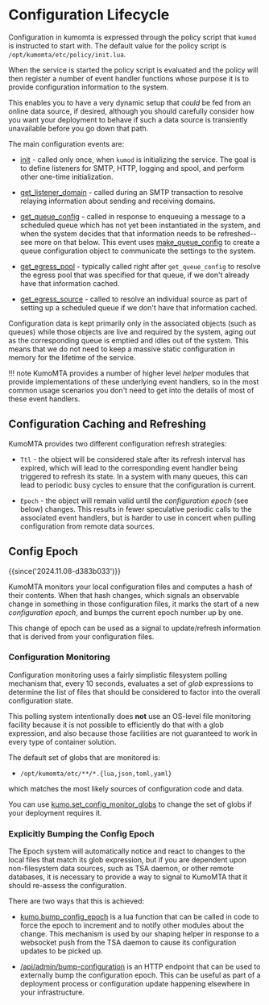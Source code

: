 # Configuration Lifecycle

Configuration in kumomta is expressed through the policy script that `kumod` is
instructed to start with. The default value for the policy script is
`/opt/kumomta/etc/policy/init.lua`.

When the service is started the policy script is evaluated and the policy will
then register a number of event handler functions whose purpose it is to
provide configuration information to the system.

This enables you to have a very dynamic setup that *could* be fed from an
online data source, if desired, although you should carefully consider
how you want your deployment to behave if such a data source is transiently
unavailable before you go down that path.

The main configuration events are:

* [init](events/init.md) - called only once, when `kumod` is initializing
  the service. The goal is to define listeners for SMTP, HTTP, logging and
  spool, and perform other one-time initialization.

* [get_listener_domain](events/get_listener_domain.md) - called during an
  SMTP transaction to resolve relaying information about sending and receiving
  domains.

* [get_queue_config](events/get_queue_config.md) - called in response to
  enqueuing a message to a scheduled queue which has not yet been instantiated
  in the system, and when the system decides that that information needs to be
  refreshed--see more on that below. This event uses
  [make_queue_config](kumo/make_queue_config/index.md) to create a queue
  configuration object to communicate the settings to the system.

* [get_egress_pool](events/get_egress_pool.md) - typically called right
  after `get_queue_config` to resolve the egress pool that was specified
  for that queue, if we don't already have that information cached.

* [get_egress_source](events/get_egress_source.md) - called to resolve
  an individual source as part of setting up a scheduled queue if we
  don't have that information cached.

Configuration data is kept primarily only in the associated objects (such as
queues) while those objects are live and required by the system, aging out as
the corresponding queue is emptied and idles out of the system.  This means
that we do not need to keep a massive static configuration in memory for
the lifetime of the service.

!!! note
    KumoMTA provides a number of higher level *helper* modules that
    provide implementations of these underlying event handlers, so
    in the most common usage scenarios you don't need to get into
    the details of most of these event handlers.

## Configuration Caching and Refreshing

KumoMTA provides two different configuration refresh strategies:

* `Ttl` - the object will be considered stale after its refresh interval
  has expired, which will lead to the corresponding event handler being
  triggered to refresh its state.  In a system with many queues, this
  can lead to periodic busy cycles to ensure that the configuration is
  current.

* `Epoch` - the object will remain valid until the *configuration epoch* (see
  below) changes.  This results in fewer speculative periodic calls to
  the associated event handlers, but is harder to use in concert when
  pulling configuration from remote data sources.

## Config Epoch

{{since('2024.11.08-d383b033')}}

KumoMTA monitors your local configuration files and computes a hash
of their contents.  When that hash changes, which signals an observable
change in something in those configuration files, it marks the start
of a new *configuration epoch*, and bumps the current epoch number
up by one.

This change of epoch can be used as a signal to update/refresh
information that is derived from your configuration files.

### Configuration Monitoring

Configuration monitoring uses a fairly simplistic filesystem polling mechanism
that, every 10 seconds, evaluates a set of *glob* expressions to determine the
list of files that should be considered to factor into the overall
configuration state.

This polling system intentionally does **not** use an OS-level file monitoring
facility because it is not possible to efficiently do that with a glob
expression, and also because those facilities are not guaranteed to work in
every type of container solution.

The default set of globs that are monitored is:

* `/opt/kumomta/etc/**/*.{lua,json,toml,yaml}`

which matches the most likely sources of configuration code and data.

You can use [kumo.set_config_monitor_globs](kumo/set_config_monitor_globs.md)
to change the set of globs if your deployment requires it.

### Explicitly Bumping the Config Epoch

The Epoch system will automatically notice and react to changes to the local
files that match its glob expression, but if you are dependent upon
non-filesystem data sources, such as TSA daemon, or other remote databases, it
is necessary to provide a way to signal to KumoMTA that it should re-assess the
configuration.

There are two ways that this is achieved:

* [kumo.bump_config_epoch](kumo/bump_config_epoch.md) is a lua function that
  can be called in code to force the epoch to increment and to notify other
  modules about the change.  This mechanism is used by our shaping helper in
  response to a websocket push from the TSA daemon to cause its configuration
  updates to be picked up.

* [/api/admin/bump-configuration](rapidoc.md#post-/api/admin/bump-config-epoch)
  is an HTTP endpoint that can be used to externally bump the configuration
  epoch. This can be useful as part of a deployment process or configuration
  update happening elsewhere in your infrastructure.

